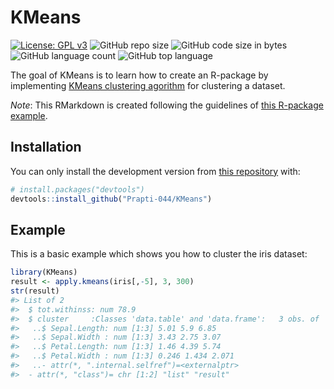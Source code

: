 
<!-- README.md is generated from README.Rmd. Please edit that file -->

# KMeans

<!-- badges: start -->

[![License: GPL
v3](https://img.shields.io/badge/License-GPLv3-blue.svg)](https://www.gnu.org/licenses/gpl-3.0)
![GitHub repo
size](https://img.shields.io/github/repo-size/Prapti-044/Kmeans)
![GitHub code size in
bytes](https://img.shields.io/github/languages/code-size/Prapti-044/Kmeans)
![GitHub language
count](https://img.shields.io/github/languages/count/Prapti-044/Kmeans)
![GitHub top
language](https://img.shields.io/github/languages/top/Prapti-044/Kmeans)
<!-- badges: end -->

The goal of KMeans is to learn how to create an R-package by
implementing [KMeans clustering
agorithm](https://en.wikipedia.org/wiki/K-means_clustering) for
clustering a dataset.

*Note*: This RMarkdown is created following the guidelines of [this
R-package example](https://github.com/mvuorre/exampleRPackage).

## Installation

You can only install the development version from [this
repository](https://github.com/Prapti-044/KMeans) with:

``` r
# install.packages("devtools")
devtools::install_github("Prapti-044/KMeans")
```

## Example

This is a basic example which shows you how to cluster the iris dataset:

``` r
library(KMeans)
result <- apply.kmeans(iris[,-5], 3, 300)
str(result)
#> List of 2
#>  $ tot.withinss: num 78.9
#>  $ cluster     :Classes 'data.table' and 'data.frame':   3 obs. of  4 variables:
#>   ..$ Sepal.Length: num [1:3] 5.01 5.9 6.85
#>   ..$ Sepal.Width : num [1:3] 3.43 2.75 3.07
#>   ..$ Petal.Length: num [1:3] 1.46 4.39 5.74
#>   ..$ Petal.Width : num [1:3] 0.246 1.434 2.071
#>   ..- attr(*, ".internal.selfref")=<externalptr> 
#>  - attr(*, "class")= chr [1:2] "list" "result"
```
